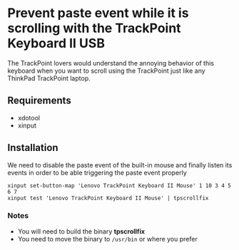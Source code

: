 # Prevent paste event while it is scrolling with the TrackPoint Keyboard II USB

The TrackPoint lovers would understand the annoying behavior of this keyboard when you want to scroll using the 
TrackPoint just like any ThinkPad TrackPoint laptop.

## Requirements

- xdotool
- xinput

## Installation

We need to disable the paste event of the built-in mouse and finally listen its
events in order to be able triggering the paste event properly

```
xinput set-button-map 'Lenovo TrackPoint Keyboard II Mouse' 1 10 3 4 5 6 7
xinput test 'Lenovo TrackPoint Keyboard II Mouse' | tpscrollfix
```

### Notes
- You will need to build the binary  **tpscrollfix**
- You need to move the binary to `/usr/bin` or where you prefer
